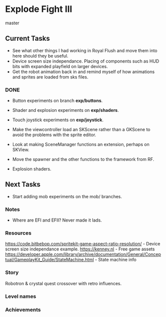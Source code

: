 # Explode Fight III
master

## Current Tasks
- See what other things I had working in Royal Flush and move them into here should they be useful.
- Device screen size independance. Placing of components such as HUD bits with expanded playfield on larger devices.
- Get the robot animation back in and remind myself of how animations and sprites are loaded from sks files.

### DONE
- Button experiments on branch __exp/buttons__.
- Shader and explosion experiments on __exp/shaders__.
- Touch joystick experiments on __exp/joystick__.

- Make the viewcontroller load an SKScene rather than a GKScene to avoid the problems with the sprite editor.
- Look at making SceneManager functions an extension, perhaps on SKView.
- Move the spawner and the other functions to the framework from RF.
- Explosion shaders.

## Next Tasks
- Start adding mob experiments on the mob/ branches.

### Notes
- Where are EFI and EFII? Never made it lads.

### Resources
https://code.bitbebop.com/spritekit-game-aspect-ratio-resolution/ - Device screen size independance example.
https://kenney.nl - Free game assets  
https://developer.apple.com/library/archive/documentation/General/Conceptual/GameplayKit_Guide/StateMachine.html - State machine info  

### Story
Robotron & crystal quest crossover with retro influences.

### Level names

### Achievements
